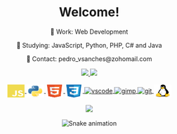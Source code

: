 <h1 align="center">Welcome!</h1>
<div align="center">
  <p>🔭 Work: Web Development</p>
  <p>🌱 Studying: JavaScript, Python, PHP, C# and Java</p>
  <p>📧 Contact: pedro_vsanches@zohomail.com</p>
</div>

<div align="center">
  <a href="https://github.com/yanmada">
  <img height="180em" src="https://github-readme-stats.vercel.app/api?username=yanmada&show_icons=true&theme=radical&include_all_commits=true&count_private=true"/>
  <img height="180em" src="https://github-readme-stats.vercel.app/api/top-langs/?username=yanmada&layout=compact&langs_count=7&theme=radical"/>
</div>
  
<div style="display: inline_block" align="center"><br>
  <img align="center" alt="JavaScript" height="30" width="40" src="https://raw.githubusercontent.com/devicons/devicon/master/icons/javascript/javascript-plain.svg">
  <img align="center" alt="Python" height="30" width="40" src="https://raw.githubusercontent.com/devicons/devicon/master/icons/python/python-original.svg">
  <!--<img align="center" alt="PHP" height="45" width="55" src="https://raw.githubusercontent.com/devicons/devicon/master/icons/php/php-original.svg">-->
  <!--<img align="center" alt="mysql" height="40" width="40" src="https://raw.githubusercontent.com/devicons/devicon/master/icons/mysql/mysql-original-wordmark.svg">-->
  <img align="center" alt="HTML" height="30" width="40" src="https://raw.githubusercontent.com/devicons/devicon/master/icons/html5/html5-original.svg">
  <img align="center" alt="CSS" height="30" width="40" src="https://raw.githubusercontent.com/devicons/devicon/master/icons/css3/css3-original.svg">
  <img align="center" alt="vscode" height="30px" width="40px" src="https://cdn.jsdelivr.net/gh/devicons/devicon/icons/vscode/vscode-original.svg">
  <img align="center" alt="gimp" height="40px" width="50px" src="https://cdn.jsdelivr.net/gh/devicons/devicon/icons/gimp/gimp-original.svg">
  <img align="center" alt="git" height="30px" width="40px" src="https://cdn.jsdelivr.net/gh/devicons/devicon/icons/git/git-original.svg">
  <img align="center" alt="linux" height="30px" width="40px" src="https://raw.githubusercontent.com/devicons/devicon/master/icons/linux/linux-original.svg">
</div><br>
  
<div align="center">
   <a href="#" target="_blank"><img src="https://img.shields.io/badge/-LinkedIn-%230077B5?style=for-the-badge&logo=linkedin&logoColor=white" target="_blank"></a>
  
   ![Snake animation](https://github.com/yanmada/yanmada/blob/output/github-contribution-grid-snake.svg)  
  
</div>
